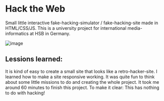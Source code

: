 # Hack the Web
Small little interactive fake-hacking-simulator / fake-hacking-site made in HTML/CSS/JS.
This is a university project for international media-informatics at HSB in Germany.

![image](https://github.com/user-attachments/assets/9bffae7b-88fb-4fe1-aea9-39fb4fb9ddfb)


## Lessions learned:
It is kind of easy to create a small site that looks like a retro-hacker-site. I learned how to make a site responsive working. It was quite fun to think about some little missions to do and creating the whole project.
It took me around 60 minutes to finish this project.
To make it clear: This has nothing to do with hacking!
